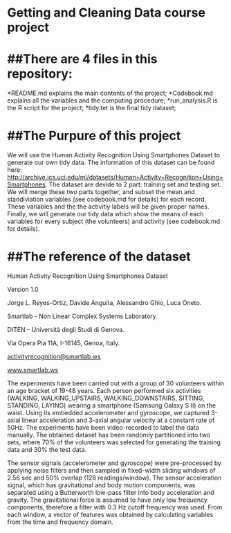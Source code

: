 # Getting and Cleaning Data course project

##There are 4 files in this repository:
======================================

*README.md explains the main contents of the project;
*Codebook.md explains all the variables and the computing procedure;
*run_analysis.R is the R script for the project;
*tidy.tet is the final tidy dataset;


##The Purpure of this project
======================================
We will use the Human Activity Recognition Using Smartphones Dataset to generate our own tidy data. The information of this dataset can be found  here: http://archive.ics.uci.edu/ml/datasets/Human+Activity+Recognition+Using+Smartphones. The dataset are devide to 2 part: training set and testing set. We will merge these two parts together, and subset the mean and standiviation variables (see codebook.md for details) for each record. These variables and the the activitiy labels will be given proper names. Finally, we will generate our tidy data which show the means of each variables for every subject (the volunteers) and activity (see codebook.md for details).


##The reference of the dataset
======================================
Human Activity Recognition Using Smartphones Dataset

Version 1.0

Jorge L. Reyes-Ortiz, Davide Anguita, Alessandro Ghio, Luca Oneto.

Smartlab - Non Linear Complex Systems Laboratory

DITEN - Università degli Studi di Genova.

Via Opera Pia 11A, I-16145, Genoa, Italy.

activityrecognition@smartlab.ws

www.smartlab.ws


The experiments have been carried out with a group of 30 volunteers within an age bracket of 19-48 years. Each person performed six activities (WALKING, WALKING_UPSTAIRS, WALKING_DOWNSTAIRS, SITTING, STANDING, LAYING) wearing a smartphone (Samsung Galaxy S II) on the waist. Using its embedded accelerometer and gyroscope, we captured 3-axial linear acceleration and 3-axial angular velocity at a constant rate of 50Hz. The experiments have been video-recorded to label the data manually. The obtained dataset has been randomly partitioned into two sets, where 70% of the volunteers was selected for generating the training data and 30% the test data. 

The sensor signals (accelerometer and gyroscope) were pre-processed by applying noise filters and then sampled in fixed-width sliding windows of 2.56 sec and 50% overlap (128 readings/window). The sensor acceleration signal, which has gravitational and body motion components, was separated using a Butterworth low-pass filter into body acceleration and gravity. The gravitational force is assumed to have only low frequency components, therefore a filter with 0.3 Hz cutoff frequency was used. From each window, a vector of features was obtained by calculating variables from the time and frequency domain.


